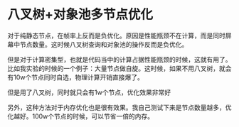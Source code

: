 # 八叉树+对象池多节点优化

对于纯静态节点，在帧率上反而是负优化。原因是性能瓶颈不在计算，而是同时屏幕中节点数量。这时候八叉树查询和对象池的操作反而是负优化。

但是对于计算密集型，也就是代码当中的计算占据性能瓶颈的时候，这就有用了。比如我实验的时候的一个例子：大量节点做自旋。这时候，如果不用八叉树，就会有10w个节点同时自选，物理计算开销直接爆了。

但是用了八叉树，同时就只会有1w个节点，优化效果非常好

另外，这种方法对于内存优化也是很有效果。我自己测试下来是节点数量越多，优化越好。100w个节点的时候，可以节省一倍的内存。